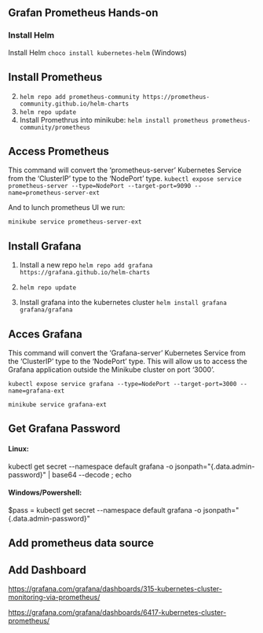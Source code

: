 ## Grafan Prometheus Hands-on

### Install Helm

Install Helm `choco install kubernetes-helm` (Windows)

## Install Prometheus

2. `helm repo add prometheus-community https://prometheus-community.github.io/helm-charts`
3. `helm repo update`
4. Install Promethrus into minikube: `helm install prometheus prometheus-community/prometheus`

## Access Prometheus

This command will convert the ‘prometheus-server’ Kubernetes Service from the ‘ClusterIP’ type to the ‘NodePort’ type.
`kubectl expose service prometheus-server --type=NodePort --target-port=9090 --name=prometheus-server-ext`

And to lunch prometheus UI we run:

`minikube service prometheus-server-ext`

## Install Grafana

1. Install a new repo
   `helm repo add grafana https://grafana.github.io/helm-charts`

2. `helm repo update`

3. Install grafana into the kubernetes cluster
   `helm install grafana grafana/grafana`

## Acces Grafana

This command will convert the ‘Grafana-server’ Kubernetes Service from the ‘ClusterIP’ type to the ‘NodePort’ type. This will allow us to access the Grafana application outside the Minikube cluster on port ‘3000’.

`kubectl expose service grafana --type=NodePort --target-port=3000 --name=grafana-ext`

`minikube service grafana-ext`

## Get Grafana Password

#### Linux:

kubectl get secret --namespace default grafana -o jsonpath="{.data.admin-password}" | base64 --decode ; echo

#### Windows/Powershell:

[System.Text.Encoding]::UTF8.GetString([System.Convert]::FromBase64String($pass))
$pass = kubectl get secret --namespace default grafana -o jsonpath="{.data.admin-password}"

## Add prometheus data source

## Add Dashboard

https://grafana.com/grafana/dashboards/315-kubernetes-cluster-monitoring-via-prometheus/

https://grafana.com/grafana/dashboards/6417-kubernetes-cluster-prometheus/
